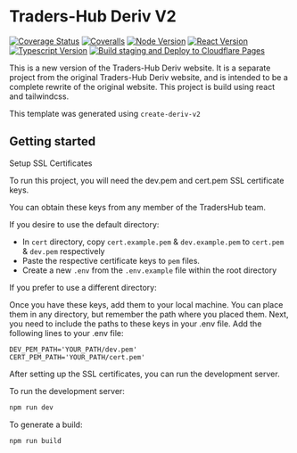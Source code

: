 # Traders-Hub Deriv V2

[![Coverage Status](https://coveralls.io/repos/github/deriv-com/traders-hub/badge.svg?branch=main)](https://coveralls.io/github/deriv-com/traders-hub?branch=main)
[![Coveralls](https://github.com/deriv-com/traders-hub/actions/workflows/coveralls.yml/badge.svg)](https://github.com/deriv-com/traders-hub/actions/workflows/coveralls.yml)
[![Node Version](https://img.shields.io/badge/node-v18.16.0-green)](https://nodejs.org)
[![React Version](https://img.shields.io/badge/react-v18.2.0-blue)](https://reactjs.org)
[![Typescript Version](https://img.shields.io/badge/typescript-v5.2.2-blue)](https://www.typescriptlang.org)
[![Build staging and Deploy to Cloudflare Pages](https://github.com/deriv-com/traders-hub/actions/workflows/build-and-deploy-staging.yml/badge.svg)](https://github.com/deriv-com/traders-hub/actions/workflows/build-and-deploy-staging.yml)

This is a new version of the Traders-Hub Deriv website. It is a separate project from the original Traders-Hub Deriv website, and is intended to be a complete rewrite of the original website. This project is build using react and tailwindcss.

This template was generated using `create-deriv-v2`

## Getting started

Setup SSL Certificates

To run this project, you will need the dev.pem and cert.pem SSL certificate keys.

You can obtain these keys from any member of the TradersHub team.

If you desire to use the default directory:

-   In `cert` directory, copy `cert.example.pem` & `dev.example.pem` to `cert.pem` & `dev.pem` respectively
-   Paste the respective certificate keys to `pem` files.
-   Create a new `.env` from the `.env.example` file within the root directory

If you prefer to use a different directory:

Once you have these keys, add them to your local machine. You can place them in any directory, but remember the path where you placed them.
Next, you need to include the paths to these keys in your .env file. Add the following lines to your .env file:

```
DEV_PEM_PATH='YOUR_PATH/dev.pem'
CERT_PEM_PATH='YOUR_PATH/cert.pem'
```

After setting up the SSL certificates, you can run the development server.

To run the development server:

```bash
npm run dev
```

To generate a build:

```bash
npm run build
```
